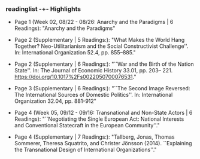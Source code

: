 ### readinglist -+- Highlights

 * Page 1 (Week 02, 08/22 - 08/26: Anarchy and the Paradigms | 6 Readings): "Anarchy and the Paradigms"

 * Page 2 (Supplementary | 5 Readings:): "What Makes the World Hang Together? Neo-Utilitarianism and the Social Constructivist Challenge''. In: International Organization 52.4, pp. 855–885."

 * Page 2 (Supplementary | 6 Readings:): "``War and the Birth of the Nation State''. In: The Journal of Economic History 33.01, pp. 203– 221. https://doi.org/10.1017%2Fs0022050700076531."

 * Page 3 (Supplementary | 6 Readings:): "``The Second Image Reversed: The International Sources of Domestic Politics''. In: International Organization 32.04, pp. 881-912"

 * Page 4 (Week 05, 09/12 - 09/16: Transnational and Non-State Actors | 6 Readings): "``Negotiating the Single European Act: National Interests and Conventional Statecraft in the European Community''."

 * Page 4 (Supplementary | 7 Readings:): "Tallberg, Jonas, Thomas Sommerer, Theresa Squatrito, and Christer Jönsson (2014). ``Explaining the Transnational Design of International Organizations''."


